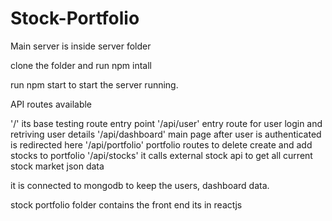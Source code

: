 # Stock-Portfolio

Main server is inside server folder

clone the folder and run npm intall

run npm start to start the server running.

API routes available

'/' its  base testing route entry point
'/api/user' entry route for user login and retriving user details
'/api/dashboard' main page after user is authenticated is redirected here
'/api/portfolio' portfolio routes to delete create and add stocks to portfolio
'/api/stocks' it calls external stock api to get all current stock market json data

it is connected to mongodb to keep the users, dashboard data.
 
 
 stock portfolio folder contains the front end its in reactjs 
